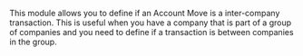 This module allows you to define if an Account Move is a inter-company
transaction. This is useful when you have a company that is part of a
group of companies and you need to define if a transaction is between
companies in the group.
